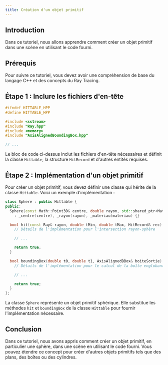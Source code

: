 ```yaml
---
title: Création d'un objet primitif
---
```


## Introduction

Dans ce tutoriel, nous allons apprendre comment créer un objet primitif dans une scène en utilisant le code fourni.

## Prérequis

Pour suivre ce tutoriel, vous devez avoir une compréhension de base du langage C++ et des concepts du Ray Tracing.

## Étape 1 : Inclure les fichiers d'en-tête

```cpp
#ifndef HITTABLE_HPP
#define HITTABLE_HPP

#include <sstream>
#include "Ray.hpp"
#include <memory>
#include "AxisAlignedBoundingBox.hpp"

// ...
```

Le bloc de code ci-dessus inclut les fichiers d'en-tête nécessaires et définit la classe `Hittable`, la structure `HitRecord` et d'autres entités requises.

## Étape 2 : Implémentation d'un objet primitif

Pour créer un objet primitif, vous devez définir une classe qui hérite de la classe `Hittable`. Voici un exemple d'implémentation :

```cpp
class Sphere : public Hittable {
public:
  Sphere(const Math::Point3D& centre, double rayon, std::shared_ptr<Material> materiau)
    : _centre(centre), _rayon(rayon), _materiau(materiau) {}

  bool hit(const Ray& rayon, double tMin, double tMax, HitRecord& rec) const override {
    // Détails de l'implémentation pour l'intersection rayon-sphère

    // ...

    return true;
  }

  bool boundingBox(double t0, double t1, AxisAlignedBBox& boiteSortie) const override {
    // Détails de l'implémentation pour le calcul de la boîte englobante

    // ...

    return true;
  }
};
```

La classe `Sphere` représente un objet primitif sphérique. Elle substitue les méthodes `hit` et `boundingBox` de la classe `Hittable` pour fournir l'implémentation nécessaire.

## Conclusion

Dans ce tutoriel, nous avons appris comment créer un objet primitif, en particulier une sphère, dans une scène en utilisant le code fourni. Vous pouvez étendre ce concept pour créer d'autres objets primitifs tels que des plans, des boîtes ou des cylindres.